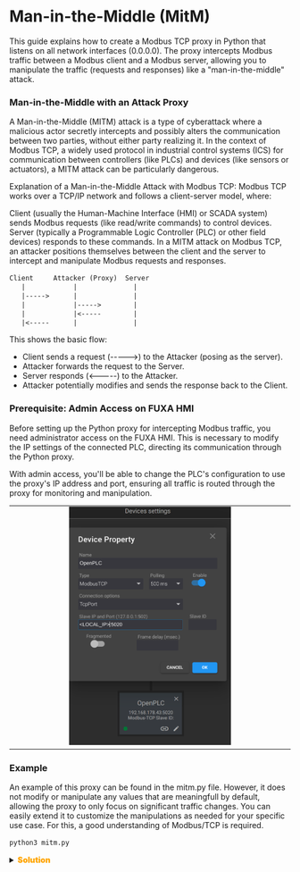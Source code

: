 # Man-in-the-Middle (MitM)

This guide explains how to create a Modbus TCP proxy in Python that listens on all network interfaces (0.0.0.0).
The proxy intercepts Modbus traffic between a Modbus client and a Modbus server, allowing you to manipulate the traffic (requests and responses) like a "man-in-the-middle" attack.


### Man-in-the-Middle with an Attack Proxy
A Man-in-the-Middle (MITM) attack is a type of cyberattack where a malicious actor secretly intercepts and possibly alters the communication between two parties, without either party realizing it. In the context of Modbus TCP, a widely used protocol in industrial control systems (ICS) for communication between controllers (like PLCs) and devices (like sensors or actuators), a MITM attack can be particularly dangerous.

Explanation of a Man-in-the-Middle Attack with Modbus TCP:
Modbus TCP works over a TCP/IP network and follows a client-server model, where:

Client (usually the Human-Machine Interface (HMI) or SCADA system) sends Modbus requests (like read/write commands) to control devices.
Server (typically a Programmable Logic Controller (PLC) or other field devices) responds to these commands.
In a MITM attack on Modbus TCP, an attacker positions themselves between the client and the server to intercept and manipulate Modbus requests and responses.

```
Client     Attacker (Proxy)  Server
   |            |              |
   |----->      |              |
   |            |----->        |
   |            |<-----        |
   |<-----      |              |
```

This shows the basic flow:
- Client sends a request (----->) to the Attacker (posing as the server).
- Attacker forwards the request to the Server.
- Server responds (<-----) to the Attacker.
- Attacker potentially modifies and sends the response back to the Client.


### Prerequisite: Admin Access on FUXA HMI
Before setting up the Python proxy for intercepting Modbus traffic, you need administrator access on the FUXA HMI. This is necessary to modify the IP settings of the connected PLC, directing its communication through the Python proxy.

With admin access, you'll be able to change the PLC's configuration to use the proxy's IP address and port, ensuring all traffic is routed through the proxy for monitoring and manipulation.

<table align="center"><tr><td align="center" width="9999">
<img src="doc/fuxa_ip.png" width=59%></img>
</td></tr></table>

### Example
An example of this proxy can be found in the mitm.py file. 
However, it does not modify or manipulate any values that are meaningfull by default, allowing the proxy to only focus on significant traffic changes. You can easily extend it to customize the manipulations as needed for your specific use case.
For this, a good understanding of Modbus/TCP is required.

```sh
python3 mitm.py
```

<details>
  <summary><strong><span style="color:orange;font-weight: 900">Solution</span></strong></summary>

</details>